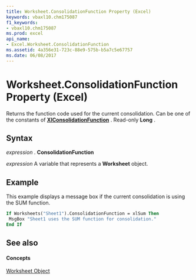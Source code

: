 ```yaml
---
title: Worksheet.ConsolidationFunction Property (Excel)
keywords: vbaxl10.chm175087
f1_keywords:
- vbaxl10.chm175087
ms.prod: excel
api_name:
- Excel.Worksheet.ConsolidationFunction
ms.assetid: 4a356e31-723c-88e9-575b-b5a7c5e67757
ms.date: 06/08/2017
---
```



# Worksheet.ConsolidationFunction Property (Excel)

Returns the function code used for the current consolidation. Can be one of the constants of  **[XlConsolidationFunction](xlconsolidationfunction-enumeration-excel.md)** . Read-only **Long** .


## Syntax

 _expression_ . **ConsolidationFunction**

 _expression_ A variable that represents a **Worksheet** object.


## Example

This example displays a message box if the current consolidation is using the SUM function.


```vb
If Worksheets("Sheet1").ConsolidationFunction = xlSum Then 
 MsgBox "Sheet1 uses the SUM function for consolidation." 
End If
```


## See also


#### Concepts


[Worksheet Object](worksheet-object-excel.md)

